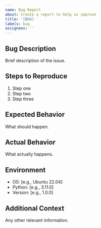 ```yaml
---
name: Bug Report
about: Create a report to help us improve
title: '[BUG] '
labels: bug
assignees: ''
---
```


## Bug Description
Brief description of the issue.

## Steps to Reproduce
1. Step one
2. Step two
3. Step three

## Expected Behavior
What should happen.

## Actual Behavior
What actually happens.

## Environment
- OS: [e.g., Ubuntu 22.04]
- Python: [e.g., 3.11.0]
- Version: [e.g., 1.0.0]

## Additional Context
Any other relevant information.
